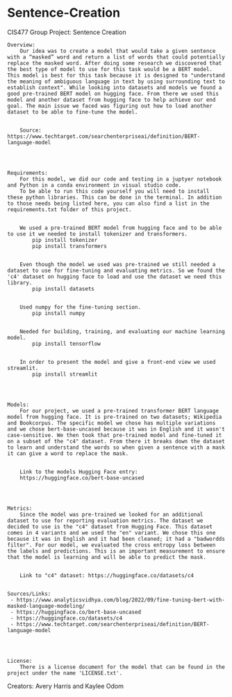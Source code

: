 # Sentence-Creation
CIS477 Group Project: Sentence Creation


    Overview:
        Our idea was to create a model that would take a given sentence with a “masked” word and return a list of words that could potentially replace the masked word. After doing some research we discovered that the best type of model to use for this task would be a BERT model. This model is best for this task because it is designed to "understand the meaning of ambiguous language in text by using surrounding text to establish context". While looking into datasets and models we found a good pre-trained BERT model on hugging face. From there we used this model and another dataset from hugging face to help achieve our end goal. The main issue we faced was figuring out how to load another dataset to be able to fine-tune the model.


        Source: https://www.techtarget.com/searchenterpriseai/definition/BERT-language-model




    Requirements:
        For this model, we did our code and testing in a juptyer notebook and Python in a conda environment in visual studio code.
        To be able to run this code yourself you will need to install these python libraries. This can be done in the terminal. In addition to those needs being listed here, you can also find a list in the requirements.txt folder of this project.


        We used a pre-trained BERT model from hugging face and to be able to use it we needed to install tokenizer and transformers.
            pip install tokenizer
            pip install transformers


        Even though the model we used was pre-trained we still needed a dataset to use for fine-tuning and evaluating metrics. So we found the 'c4' dataset on hugging face to load and use the dataset we need this library.
            pip install datasets


        Used numpy for the fine-tuning section.
            pip install numpy


        Needed for building, training, and evaluating our machine learning model.
            pip install tensorflow


        In order to present the model and give a front-end view we used streamlit.
            pip install streamlit




    Models:
        For our project, we used a pre-trained transformer BERT language model from hugging face. It is pre-trained on two datasets; Wikipedia and Bookcorpus. The specific model we chose has multiple variations and we chose bert-base-uncased because it was in English and it wasn't case-sensitive. We then took that pre-trained model and fine-tuned it on a subset of the "c4" dataset. From there it breaks down the dataset to learn and understand the words so when given a sentence with a mask it can give a word to replace the mask.


        Link to the models Hugging Face entry:
        https://huggingface.co/bert-base-uncased




    Metrics:
        Since the model was pre-trained we looked for an additional dataset to use for reporting evaluation metrics. The dataset we decided to use is the "c4" dataset from Hugging Face. This dataset comes in 4 variants and we used the "en" variant. We chose this one because it was in English and it had been cleaned; it had a "badwordds filter". For our model, we evaluated the cross entropy loss between the labels and predictions. This is an important measurement to ensure that the model is learning and will be able to predict the mask.


        Link to "c4" dataset: https://huggingface.co/datasets/c4


    Sources/Links:
     - https://www.analyticsvidhya.com/blog/2022/09/fine-tuning-bert-with-masked-language-modeling/
     - https://huggingface.co/bert-base-uncased
     - https://huggingface.co/datasets/c4
     - https://www.techtarget.com/searchenterpriseai/definition/BERT-language-model




    License:
        There is a license document for the model that can be found in the project under the name 'LICENSE.txt'.


Creators: Avery Harris and Kaylee Odom

